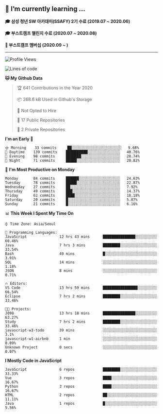 ## 🌱 I’m currently learning ...

**🎓 삼성 청년 SW 아카데미(SSAFY) 2기 수료 (2019.07 ~ 2020.06)**

**🎓 부스트캠프 챌린지 수료 (2020.07 ~ 2020.08)**

**🏃  부스트캠프 멤버십 (2020.09 ~ )**
 
-----

<!--START_SECTION:waka-->
![Profile Views](http://img.shields.io/badge/Profile%20Views-7-blue)

![Lines of code](https://img.shields.io/badge/From%20Hello%20World%20I%27ve%20Written-34.4%20million%20lines%20of%20code-blue)

**🐱 My Github Data** 

> 🏆 641 Contributions in the Year 2020
 > 
> 📦 268.6 kB Used in Github's Storage 
 > 
> 🚫 Not Opted to Hire
 > 
> 📜 17 Public Repositories
 > 
> 🔑 2 Private Repositories 

**I'm an Early 🐤** 

```text
🌞 Morning    33 commits     ██░░░░░░░░░░░░░░░░░░░░░░░   9.68% 
🌆 Daytime    139 commits    ██████████░░░░░░░░░░░░░░░   40.76% 
🌃 Evening    98 commits     ███████░░░░░░░░░░░░░░░░░░   28.74% 
🌙 Night      71 commits     █████░░░░░░░░░░░░░░░░░░░░   20.82%

```
📅 **I'm Most Productive on Monday** 

```text
Monday       84 commits     ██████░░░░░░░░░░░░░░░░░░░   24.63% 
Tuesday      78 commits     █████░░░░░░░░░░░░░░░░░░░░   22.87% 
Wednesday    27 commits     ██░░░░░░░░░░░░░░░░░░░░░░░   7.92% 
Thursday     49 commits     ███░░░░░░░░░░░░░░░░░░░░░░   14.37% 
Friday       62 commits     ████░░░░░░░░░░░░░░░░░░░░░   18.18% 
Saturday     20 commits     █░░░░░░░░░░░░░░░░░░░░░░░░   5.87% 
Sunday       21 commits     █░░░░░░░░░░░░░░░░░░░░░░░░   6.16%

```


📊 **This Week I Spent My Time On** 

```text
⌚︎ Time Zone: Asia/Seoul

💬 Programming Languages: 
JavaScript               12 hrs 43 mins      ███████████████░░░░░░░░░░   60.46% 
Java                     7 hrs 3 mins        ████████░░░░░░░░░░░░░░░░░   33.54% 
Bash                     49 mins             █░░░░░░░░░░░░░░░░░░░░░░░░   3.91% 
SQL                      14 mins             ░░░░░░░░░░░░░░░░░░░░░░░░░   1.18% 
JSON                     8 mins              ░░░░░░░░░░░░░░░░░░░░░░░░░   0.71%

🔥 Editors: 
VS Code                  13 hrs 59 mins      ████████████████░░░░░░░░░   66.54% 
Eclipse                  7 hrs 2 mins        ████████░░░░░░░░░░░░░░░░░   33.46%

🐱‍💻 Projects: 
J098                     13 hrs 18 mins      ███████████████░░░░░░░░░░   63.27% 
Study                    7 hrs 2 mins        ████████░░░░░░░░░░░░░░░░░   33.46% 
javascript-w3-todo       39 mins             ░░░░░░░░░░░░░░░░░░░░░░░░░   3.1% 
javascript-w1-airbnb     1 min               ░░░░░░░░░░░░░░░░░░░░░░░░░   0.09% 
Unknown Project          0 secs              ░░░░░░░░░░░░░░░░░░░░░░░░░   0.07%

```

**I Mostly Code in JavaScript** 

```text
JavaScript               6 repos             ████████░░░░░░░░░░░░░░░░░   33.33% 
Vue                      3 repos             ████░░░░░░░░░░░░░░░░░░░░░   16.67% 
Python                   3 repos             ████░░░░░░░░░░░░░░░░░░░░░   16.67% 
HTML                     2 repos             ██░░░░░░░░░░░░░░░░░░░░░░░   11.11% 
Java                     1 repos             █░░░░░░░░░░░░░░░░░░░░░░░░   5.56%

```



<!--END_SECTION:waka-->

